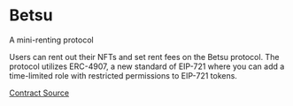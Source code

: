 # Betsu

A mini-renting protocol

Users can rent out their NFTs and set rent fees on the Betsu protocol. The protocol utilizes ERC-4907, a new standard of EIP-721 where you can add a time-limited role with restricted permissions to EIP-721 tokens.

[Contract Source](https://github.com/wdphan/betsu-contracts/tree/main/contracts)


